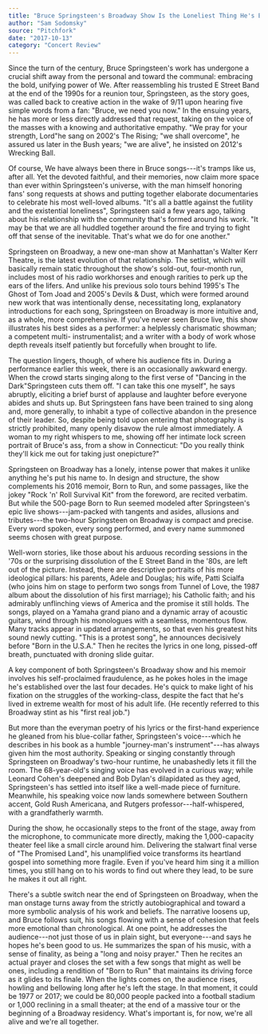 ```yaml
---
title: "Bruce Springsteen's Broadway Show Is the Loneliest Thing He's Ever Done"
author: "Sam Sodomsky"
source: "Pitchfork"
date: "2017-10-13"
category: "Concert Review"
---
```


Since the turn of the century, Bruce Springsteen's work has undergone a crucial shift away from the personal and toward the communal: embracing the bold, unifying power of We. After reassembling his trusted E Street Band at the end of the 1990s for a reunion tour, Springsteen, as the story goes, was called back to creative action in the wake of 9/11 upon hearing five simple words from a fan: "Bruce, we need you now." In the ensuing years, he has more or less directly addressed that request, taking on the voice of the masses with a knowing and authoritative empathy. "We pray for your strength, Lord"he sang on 2002's The Rising; "we shall overcome", he assured us later in the Bush years; "we are alive", he insisted on 2012's Wrecking Ball.

Of course, We have always been there in Bruce songs---it's tramps like us, after all. Yet the devoted faithful, and their memories, now claim more space than ever within Springsteen's universe, with the man himself honoring fans' song requests at shows and putting together elaborate documentaries to celebrate his most well-loved albums. "It's all a battle against the futility and the existential loneliness", Springsteen said a few years ago, talking about his relationship with the community that's formed around his work. "It may be that we are all huddled together around the fire and trying to fight off that sense of the inevitable. That's what we do for one another."

Springsteen on Broadway, a new one-man show at Manhattan's Walter Kerr Theatre, is the latest evolution of that relationship. The setlist, which will basically remain static throughout the show's sold-out, four-month run, includes most of his radio workhorses and enough rarities to perk up the ears of the lifers. And unlike his previous solo tours behind 1995's The Ghost of Tom Joad and 2005's Devils & Dust, which were formed around new work that was intentionally dense, necessitating long, explanatory introductions for each song, Springsteen on Broadway is more intuitive and, as a whole, more comprehensive. If you've never seen Bruce live, this show illustrates his best sides as a performer: a helplessly charismatic showman; a competent multi- instrumentalist; and a writer with a body of work whose depth reveals itself patiently but forcefully when brought to life.

The question lingers, though, of where his audience fits in. During a performance earlier this week, there is an occasionally awkward energy. When the crowd starts singing along to the first verse of "Dancing in the Dark"Springsteen cuts them off. "I can take this one myself", he says abruptly, eliciting a brief burst of applause and laughter before everyone abides and shuts up. But Springsteen fans have been trained to sing along and, more generally, to inhabit a type of collective abandon in the presence of their leader. So, despite being told upon entering that photography is strictly prohibited, many openly disavow the rule almost immediately. A woman to my right whispers to me, showing off her intimate lock screen portrait of Bruce's ass, from a show in Connecticut: "Do you really think they'll kick me out for taking just onepicture?"

Springsteen on Broadway has a lonely, intense power that makes it unlike anything he's put his name to. In design and structure, the show complements his 2016 memoir, Born to Run, and some passages, like the jokey "Rock 'n' Roll Survival Kit" from the foreword, are recited verbatim. But while the 500-page Born to Run seemed modeled after Springsteen's epic live shows---jam-packed with tangents and asides, allusions and tributes---the two-hour Springsteen on Broadway is compact and precise. Every word spoken, every song performed, and every name summoned seems chosen with great purpose.

Well-worn stories, like those about his arduous recording sessions in the '70s or the surprising dissolution of the E Street Band in the '80s, are left out of the picture. Instead, there are descriptive portraits of his more ideological pillars: his parents, Adele and Douglas; his wife, Patti Scialfa (who joins him on stage to perform two songs from Tunnel of Love, the 1987 album about the dissolution of his first marriage); his Catholic faith; and his admirably unflinching views of America and the promise it still holds. The songs, played on a Yamaha grand piano and a dynamic array of acoustic guitars, wind through his monologues with a seamless, momentous flow. Many tracks appear in updated arrangements, so that even his greatest hits sound newly cutting. "This is a protest song", he announces decisively before "Born in the U.S.A." Then he recites the lyrics in one long, pissed-off breath, punctuated with droning slide guitar.

A key component of both Springsteen's Broadway show and his memoir involves his self-proclaimed fraudulence, as he pokes holes in the image he's established over the last four decades. He's quick to make light of his fixation on the struggles of the working-class, despite the fact that he's lived in extreme wealth for most of his adult life. (He recently referred to this Broadway stint as his "first real job.")

But more than the everyman poetry of his lyrics or the first-hand experience he gleaned from his blue-collar father, Springsteen's voice---which he describes in his book as a humble "journey-man's instrument"---has always given him the most authority. Speaking or singing constantly through Springsteen on Broadway's two-hour runtime, he unabashedly lets it fill the room. The 68-year-old's singing voice has evolved in a curious way; while Leonard Cohen's deepened and Bob Dylan's dilapidated as they aged, Springsteen's has settled into itself like a well-made piece of furniture. Meanwhile, his speaking voice now lands somewhere between Southern accent, Gold Rush Americana, and Rutgers professor---half-whispered, with a grandfatherly warmth.

During the show, he occasionally steps to the front of the stage, away from the microphone, to communicate more directly, making the 1,000-capacity theater feel like a small circle around him. Delivering the stalwart final verse of "The Promised Land", his unamplified voice transforms its heartland gospel into something more fragile. Even if you've heard him sing it a million times, you still hang on to his words to find out where they lead, to be sure he makes it out all right.

There's a subtle switch near the end of Springsteen on Broadway, when the man onstage turns away from the strictly autobiographical and toward a more symbolic analysis of his work and beliefs. The narrative loosens up, and Bruce follows suit, his songs flowing with a sense of cohesion that feels more emotional than chronological. At one point, he addresses the audience---not just those of us in plain sight, but everyone---and says he hopes he's been good to us. He summarizes the span of his music, with a sense of finality, as being a "long and noisy prayer." Then he recites an actual prayer and closes the set with a few songs that might as well be ones, including a rendition of "Born to Run" that maintains its driving force as it glides to its finale. When the lights comes on, the audience rises, howling and bellowing long after he's left the stage. In that moment, it could be 1977 or 2017; we could be 80,000 people packed into a football stadium or 1,000 reclining in a small theater; at the end of a massive tour or the beginning of a Broadway residency. What's important is, for now, we're all alive and we're all together.